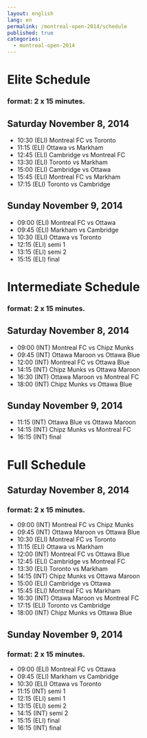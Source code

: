 ```yaml
---
layout: english
lang: en
permalink: /montreal-open-2014/schedule
published: true
categories:
  - montreal-open-2014
---
```


# Elite Schedule

### format: 2 x 15 minutes.

## Saturday November 8, 2014

* 10:30 (ELI) Montreal FC vs Toronto
* 11:15 (ELI) Ottawa vs Markham
* 12:45 (ELI) Cambridge vs Montreal FC
* 13:30 (ELI) Toronto vs Markham
* 15:00 (ELI) Cambridge vs Ottawa
* 15:45 (ELI) Montreal FC vs Markham
* 17:15 (ELI) Toronto vs Cambridge

## Sunday November 9, 2014

* 09:00 (ELI) Montreal FC vs Ottawa
* 09:45 (ELI) Markham vs Cambridge
* 10:30 (ELI) Ottawa vs Toronto
* 12:15 (ELI) semi 1
* 13:15 (ELI) semi 2
* 15:15 (ELI) final


# Intermediate Schedule

### format: 2 x 15 minutes.

## Saturday November 8, 2014

* 09:00 (INT) Montreal FC vs Chipz Munks
* 09:45 (INT) Ottawa Maroon vs Ottawa Blue
* 12:00 (INT) Montreal FC vs Ottawa Blue
* 14:15 (INT) Chipz Munks vs Ottawa Maroon
* 16:30 (INT) Ottawa Maroon vs Montreal FC
* 18:00 (INT) Chipz Munks vs Ottawa Blue

## Sunday November 9, 2014

* 11:15 (INT) Ottawa Blue vs Ottawa Maroon
* 14:15 (INT) Chipz Munks vs Montreal FC
* 16:15 (INT) final

# Full Schedule

## Saturday November 8, 2014

### format: 2 x 15 minutes.

* 09:00 (INT) Montreal FC vs Chipz Munks
* 09:45 (INT) Ottawa Maroon vs Ottawa Blue
* 10:30 (ELI) Montreal FC vs Toronto
* 11:15 (ELI) Ottawa vs Markham
* 12:00 (INT) Montreal FC vs Ottawa Blue
* 12:45 (ELI) Cambridge vs Montreal FC
* 13:30 (ELI) Toronto vs Markham
* 14:15 (INT) Chipz Munks vs Ottawa Maroon
* 15:00 (ELI) Cambridge vs Ottawa
* 15:45 (ELI) Montreal FC vs Markham
* 16:30 (INT) Ottawa Maroon vs Montreal FC
* 17:15 (ELI) Toronto vs Cambridge
* 18:00 (INT) Chipz Munks vs Ottawa Blue

## Sunday November 9, 2014

### format: 2 x 15 minutes.

* 09:00 (ELI) Montreal FC vs Ottawa
* 09:45 (ELI) Markham vs Cambridge
* 10:30 (ELI) Ottawa vs Toronto
* 11:15 (INT) semi 1
* 12:15 (ELI) semi 1
* 13:15 (ELI) semi 2
* 14:15 (INT) semi 2
* 15:15 (ELI) final
* 16:15 (INT) final
